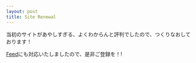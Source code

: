 ```yaml
---
layout: post
title: Site Renewal
---
```


当初のサイトがあやしすぎる、よくわからんと評判でしたので、つくりなおしております！

[Feed](/atom.xml)にも対応いたしましたので、是非ご登録を！!
